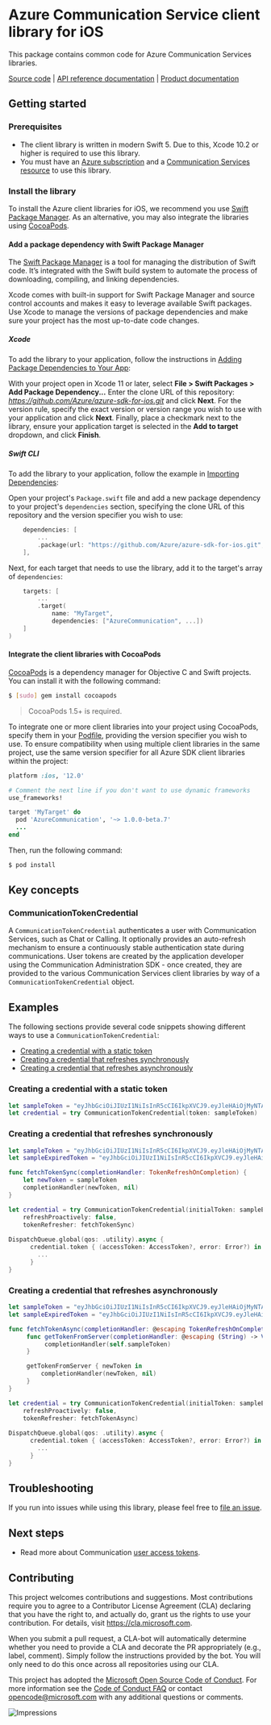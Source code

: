 # Azure Communication Service client library for iOS

This package contains common code for Azure Communication Services libraries.

[Source code](https://github.com/Azure/azure-sdk-for-ios/tree/master/sdk/communication/AzureCommunication)
| [API reference documentation](https://azure.github.io/azure-sdk-for-ios/AzureCommunication/index.html)
| [Product documentation](https://docs.microsoft.com/azure/communication-services/overview)

## Getting started

### Prerequisites
* The client library is written in modern Swift 5. Due to this, Xcode 10.2 or higher is required to use this library.
* You must have an [Azure subscription](https://azure.microsoft.com/free/) and a
[Communication Services resource](https://docs.microsoft.com/azure/communication-services/quickstarts/create-communication-resource) to use this library.

### Install the library
To install the Azure client libraries for iOS, we recommend you use
[Swift Package Manager](#add-a-package-dependency-with-swift-package-manager).
As an alternative, you may also integrate the libraries using
[CocoaPods](#integrate-the-client-libraries-with-cocoapods).

#### Add a package dependency with Swift Package Manager

The [Swift Package Manager](https://swift.org/package-manager/) is a tool for managing the distribution of Swift code.
It’s integrated with the Swift build system to automate the process of downloading, compiling, and linking dependencies.

Xcode comes with built-in support for Swift Package Manager and source control accounts and makes it easy to leverage
available Swift packages. Use Xcode to manage the versions of package dependencies and make sure your project has the
most up-to-date code changes.

##### Xcode

To add the library to your application, follow the instructions in
[Adding Package Dependencies to Your App](https://developer.apple.com/documentation/xcode/adding_package_dependencies_to_your_app):

With your project open in Xcode 11 or later, select **File > Swift Packages > Add Package Dependency...** Enter the
clone URL of this repository: *https://github.com/Azure/azure-sdk-for-ios.git* and click **Next**. For the version rule,
specify the exact version or version range you wish to use with your application and click **Next**. Finally, place a
checkmark next to the library, ensure your application target is selected in the **Add to target** dropdown, and click
**Finish**.

##### Swift CLI

To add the library to your application, follow the example in
[Importing Dependencies](https://swift.org/package-manager/#importing-dependencies):

Open your project's `Package.swift` file and add a new package dependency to your project's `dependencies` section,
specifying the clone URL of this repository and the version specifier you wish to use:

```swift
    dependencies: [
        ...
        .package(url: "https://github.com/Azure/azure-sdk-for-ios.git", from: "1.0.0-beta.7")
    ],
```

Next, for each target that needs to use the library, add it to the target's array of `dependencies`:
```swift
    targets: [
        ...
        .target(
            name: "MyTarget",
            dependencies: ["AzureCommunication", ...])
    ]
)
```

#### Integrate the client libraries with CocoaPods

[CocoaPods](https://cocoapods.org) is a dependency manager for Objective C and Swift projects. You can install it with
the following command:

```bash
$ [sudo] gem install cocoapods
```

> CocoaPods 1.5+ is required.

To integrate one or more client libraries into your project using CocoaPods, specify them in your
[Podfile](https://guides.cocoapods.org/using/the-podfile.html), providing the version specifier you wish to use. To
ensure compatibility when using multiple client libraries in the same project, use the same version specifier for all
Azure SDK client libraries within the project:

```ruby
platform :ios, '12.0'

# Comment the next line if you don't want to use dynamic frameworks
use_frameworks!

target 'MyTarget' do
  pod 'AzureCommunication', '~> 1.0.0-beta.7'
  ...
end
```

Then, run the following command:

```bash
$ pod install
```

## Key concepts

### CommunicationTokenCredential
A `CommunicationTokenCredential` authenticates a user with Communication Services, such as Chat or Calling. It optionally
provides an auto-refresh mechanism to ensure a continuously stable authentication state during communications. User
tokens are created by the application developer using the Communication Administration SDK - once created, they are
provided to the various Communication Services client libraries by way of a `CommunicationTokenCredential` object.

## Examples
The following sections provide several code snippets showing different ways to use a `CommunicationTokenCredential`:

* [Creating a credential with a static token](#creating-a-credential-with-a-static-token)
* [Creating a credential that refreshes synchronously](#creating-a-credential-that-refreshes-synchronously)
* [Creating a credential that refreshes asynchronously](#creating-a-credential-that-refreshes-asynchronously)

### Creating a credential with a static token
```swift
let sampleToken = "eyJhbGciOiJIUzI1NiIsInR5cCI6IkpXVCJ9.eyJleHAiOjMyNTAzNjgwMDAwfQ.9i7FNNHHJT8cOzo-yrAUJyBSfJ-tPPk2emcHavOEpWc"
let credential = try CommunicationTokenCredential(token: sampleToken)
```

### Creating a credential that refreshes synchronously
```swift
let sampleToken = "eyJhbGciOiJIUzI1NiIsInR5cCI6IkpXVCJ9.eyJleHAiOjMyNTAzNjgwMDAwfQ.9i7FNNHHJT8cOzo-yrAUJyBSfJ-tPPk2emcHavOEpWc"
let sampleExpiredToken = "eyJhbGciOiJIUzI1NiIsInR5cCI6IkpXVCJ9.eyJleHAiOjEwMH0.1h_scYkNp-G98-O4cW6KvfJZwiz54uJMyeDACE4nypg"

func fetchTokenSync(completionHandler: TokenRefreshOnCompletion) {
    let newToken = sampleToken
    completionHandler(newToken, nil)
}

let credential = try CommunicationTokenCredential(initialToken: sampleExpiredToken, 
    refreshProactively: false, 
    tokenRefresher: fetchTokenSync)
    
DispatchQueue.global(qos: .utility).async {
      credential.token { (accessToken: AccessToken?, error: Error?) in
        ...
      }
}
```

### Creating a credential that refreshes asynchronously
```swift
let sampleToken = "eyJhbGciOiJIUzI1NiIsInR5cCI6IkpXVCJ9.eyJleHAiOjMyNTAzNjgwMDAwfQ.9i7FNNHHJT8cOzo-yrAUJyBSfJ-tPPk2emcHavOEpWc"
let sampleExpiredToken = "eyJhbGciOiJIUzI1NiIsInR5cCI6IkpXVCJ9.eyJleHAiOjEwMH0.1h_scYkNp-G98-O4cW6KvfJZwiz54uJMyeDACE4nypg"

func fetchTokenAsync(completionHandler: @escaping TokenRefreshOnCompletion) {
     func getTokenFromServer(completionHandler: @escaping (String) -> Void) {
          completionHandler(self.sampleToken)   
     }

     getTokenFromServer { newToken in
         completionHandler(newToken, nil)
     }
}

let credential = try CommunicationTokenCredential(initialToken: sampleExpiredToken, 
    refreshProactively: false, 
    tokenRefresher: fetchTokenAsync)
    
DispatchQueue.global(qos: .utility).async {
      credential.token { (accessToken: AccessToken?, error: Error?) in
        ...
      }
}
```

## Troubleshooting

If you run into issues while using this library, please feel free to
[file an issue](https://github.com/Azure/azure-sdk-for-ios/issues/new).

## Next steps

* Read more about Communication [user access tokens](https://docs.microsoft.com/azure/communication-services/concepts/authentication).

## Contributing

This project welcomes contributions and suggestions. Most contributions require you to agree to a Contributor License
Agreement (CLA) declaring that you have the right to, and actually do, grant us the rights to use your contribution. For
details, visit https://cla.microsoft.com.

When you submit a pull request, a CLA-bot will automatically determine whether you need to provide a CLA and decorate
the PR appropriately (e.g., label, comment). Simply follow the instructions provided by the bot. You will only need to
do this once across all repositories using our CLA.

This project has adopted the [Microsoft Open Source Code of Conduct](https://opensource.microsoft.com/codeofconduct/).
For more information see the [Code of Conduct FAQ](https://opensource.microsoft.com/codeofconduct/faq/) or contact
[opencode@microsoft.com](mailto:opencode@microsoft.com) with any additional questions or comments.

![Impressions](https://azure-sdk-impressions.azurewebsites.net/api/impressions/azure-sdk-for-ios%2Fsdk%communication%2FAzureCommunication%2FREADME.png)
